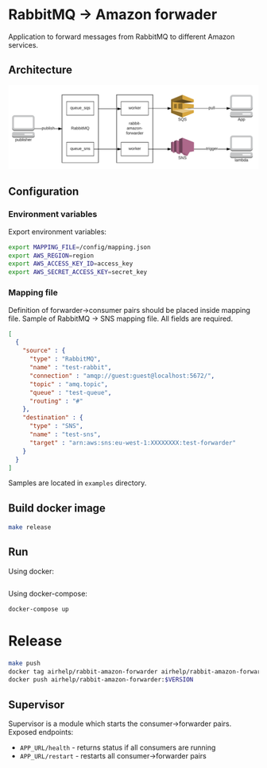 # RabbitMQ -> Amazon forwader

Application to forward messages from RabbitMQ to different Amazon services.

## Architecture

![Alt text](img/rabbit-amazon-forwarder.png?raw=true "RabbitMQ -> Amazon architecture")

## Configuration

### Environment variables

Export environment variables:
```bash
export MAPPING_FILE=/config/mapping.json
export AWS_REGION=region
export AWS_ACCESS_KEY_ID=access_key
export AWS_SECRET_ACCESS_KEY=secret_key
```

### Mapping file

Definition of forwarder->consumer pairs should be placed inside mapping file.
Sample of RabbitMQ -> SNS mapping file. All fields are required.
```json
[
  {
    "source" : {
      "type" : "RabbitMQ",
      "name" : "test-rabbit",
      "connection" : "amqp://guest:guest@localhost:5672/",
      "topic" : "amq.topic",
      "queue" : "test-queue",
      "routing" : "#"
    },
    "destination" : {
      "type" : "SNS",
      "name" : "test-sns",
      "target" : "arn:aws:sns:eu-west-1:XXXXXXXX:test-forwarder"
    }
  }
]
```
Samples are located in `examples` directory.

## Build docker image

```bash
make release
```

## Run

Using docker:
```bash

```


Using docker-compose:
```bash
docker-compose up
```

# Release

```bash
make push
docker tag airhelp/rabbit-amazon-forwarder airhelp/rabbit-amazon-forwarder:$VERSION
docker push airhelp/rabbit-amazon-forwarder:$VERSION
```

## Supervisor

Supervisor is a module which starts the consumer->forwarder pairs.
Exposed endpoints:
- `APP_URL/health` - returns status if all consumers are running
- `APP_URL/restart` - restarts all consumer->forwarder pairs
